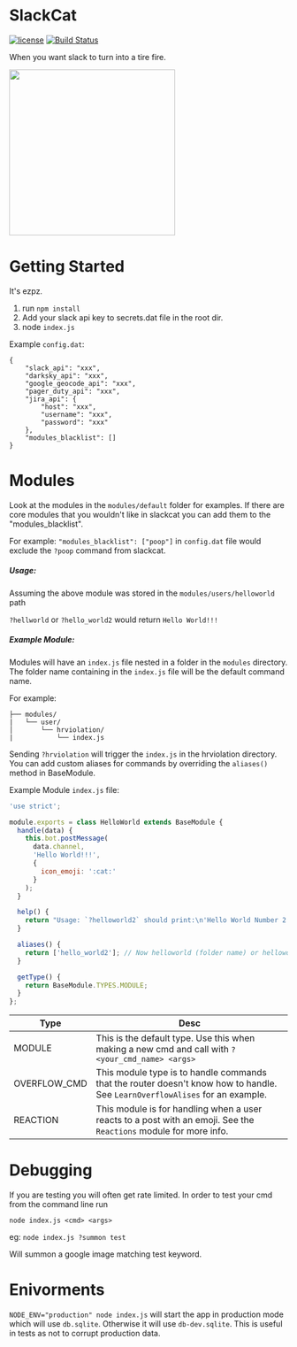 # SlackCat
[![license](https://img.shields.io/badge/license-APACHE2-blue.svg?style=flat)](https://raw.githubusercontent.com/konecnyna/slack-cat/master/LICENSE)
[![Build Status](https://travis-ci.org/konecnyna/slack-cat.svg?branch=master)](https://travis-ci.org/konecnyna/slack-cat)

When you want slack to turn into a tire fire.

<img src="https://github.com/konecnyna/slack-cat/raw/master/core/tire-fire.gif" height="300px"/>

# Getting Started

It's ezpz.

1. run `npm install`
2. Add your slack api key to secrets.dat file in the root dir.
3. node `index.js`

Example `config.dat`:
```
{
    "slack_api": "xxx",
    "darksky_api": "xxx",
    "google_geocode_api": "xxx",
    "pager_duty_api": "xxx",
    "jira_api": {
    	"host": "xxx",
    	"username": "xxx",
    	"password": "xxx"
    },
    "modules_blacklist": []
}
```

# Modules

Look at the modules in the `modules/default` folder for examples. If there are core modules that you wouldn't like in slackcat you can add them to the "modules_blacklist".

For example: `"modules_blacklist": ["poop"]` in `config.dat` file would exclude the `?poop` command from slackcat.


##### Usage:

Assuming the above module was stored in the `modules/users/helloworld` path

`?hellworld` or `?hello_world2` would return `Hello World!!!`


##### Example Module:

Modules will have an `index.js` file nested in a folder in the `modules` directory. The folder name containing in the `index.js` file will be the default command name.

For example:

```
├── modules/
|   └── user/
│       └── hrviolation/
|           └── index.js
```

Sending `?hrviolation` will trigger the `index.js` in the hrviolation directory. You can add custom aliases for commands by overriding the `aliases()` method in BaseModule.


Example Module `index.js` file:

```javascript
'use strict';

module.exports = class HelloWorld extends BaseModule {
  handle(data) {
    this.bot.postMessage(
      data.channel,
      'Hello World!!!',
      {
        icon_emoji: ':cat:'
      }
    );
  }

  help() {
    return "Usage: `?helloworld2` should print:\n'Hello World Number 2!!!'";
  }

  aliases() {
    return ['hello_world2']; // Now helloworld (folder name) or helloworld2 will trigger this module.
  }

  getType() {
    return BaseModule.TYPES.MODULE;
  }
};
```

| Type  | Desc  |
|---|---|
| MODULE | This is the default type. Use this when making a new cmd and call with `?<your_cmd_name> <args>`   |
| OVERFLOW\_CMD | This module type is to handle commands that the router doesn't know how to handle. See `LearnOverflowAlises` for an example.   |
| REACTION | This module is for handling when a user reacts to a post with an emoji. See the `Reactions` module for more info.  |



# Debugging

If you are testing you will often get rate limited. In order to test your cmd from the command line run

`node index.js <cmd> <args>`

eg:
`node index.js ?summon test`

Will summon a google image matching test keyword.

# Enivorments

`NODE_ENV="production" node index.js` will start the app in production mode which will use `db.sqlite`. Otherwise it will use `db-dev.sqlite`. This is useful in tests as not to corrupt production data.
